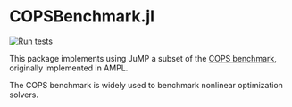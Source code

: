 # COPSBenchmark.jl

[![Run tests](https://github.com/MadNLP/COPSBenchmark.jl/actions/workflows/action.yml/badge.svg)](https://github.com/MadNLP/COPSBenchmark.jl/actions/workflows/action.yml)

This package implements using JuMP a subset of the [COPS benchmark](https://www.mcs.anl.gov/~more/cops/),
originally implemented in AMPL.

The COPS benchmark is widely used to benchmark nonlinear optimization solvers.

